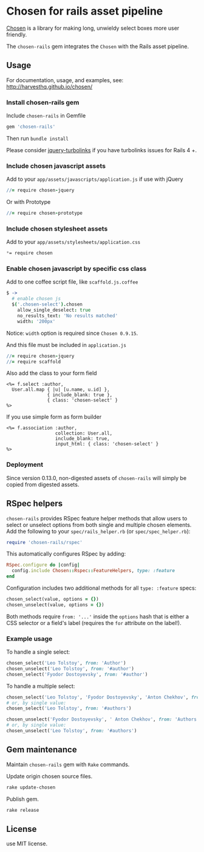 # Chosen for rails asset pipeline

[Chosen](https://github.com/harvesthq/chosen) is a library for making long, unwieldy select boxes more user friendly.

The `chosen-rails` gem integrates the `Chosen` with the Rails asset pipeline.

## Usage

For documentation, usage, and examples, see: http://harvesthq.github.io/chosen/

### Install chosen-rails gem

Include `chosen-rails` in Gemfile

```rb
gem 'chosen-rails'
```

Then run `bundle install`

Please consider [jquery-turbolinks](https://github.com/kossnocorp/jquery.turbolinks) if you have turbolinks issues for Rails 4 +.

### Include chosen javascript assets

Add to your `app/assets/javascripts/application.js` if use with jQuery

```coffee
//= require chosen-jquery
```

Or with Prototype

```coffee
//= require chosen-prototype
```

### Include chosen stylesheet assets

Add to your `app/assets/stylesheets/application.css`

```scss
*= require chosen
```

### Enable chosen javascript by specific css class

Add to one coffee script file, like `scaffold.js.coffee`

```coffee
$ ->
  # enable chosen js
  $('.chosen-select').chosen
    allow_single_deselect: true
    no_results_text: 'No results matched'
    width: '200px'
```

Notice: `width` option is required since `Chosen 0.9.15`.

And this file must be included in `application.js`

```coffee
//= require chosen-jquery
//= require scaffold
```

Also add the class to your form field

```erb
<%= f.select :author,
  User.all.map { |u| [u.name, u.id] },
               { include_blank: true },
               { class: 'chosen-select' }
%>
```

If you use simple form as form builder

```erb
<%= f.association :author,
                  collection: User.all,
                  include_blank: true,
                  input_html: { class: 'chosen-select' }
%>
```

### Deployment

Since version 0.13.0, non-digested assets of `chosen-rails` will simply be copied from digested assets.

## RSpec helpers
`chosen-rails` provides RSpec feature helper methods that allow users to select or unselect options from both single and multiple chosen elements. Add the following to your `spec/rails_helper.rb` (or `spec/spec_helper.rb`):

```ruby
require 'chosen-rails/rspec'
```

This automatically configures RSpec by adding:

```ruby
RSpec.configure do |config|
  config.include Chosen::Rspec::FeatureHelpers, type: :feature
end
```

Configuration includes two additional methods for all `type: :feature` specs:

```ruby
chosen_select(value, options = {})
chosen_unselect(value, options = {})
```

Both methods require `from: '...'` inside the `options` hash that is either a CSS selector or a field's label (requires the `for` attribute on the label!).

### Example usage
To handle a single select:

```ruby
chosen_select('Leo Tolstoy', from: 'Author')
chosen_unselect('Leo Tolstoy', from: '#author')
chosen_select('Fyodor Dostoyevsky', from: '#author')
```

To handle a multiple select:

```ruby
chosen_select('Leo Tolstoy', 'Fyodor Dostoyevsky', 'Anton Chekhov', from: 'Authors')
# or, by single value:
chosen_select('Leo Tolstoy', from: '#authors')

chosen_unselect('Fyodor Dostoyevsky', ' Anton Chekhov', from: 'Authors')
# or, by single value:
chosen_unselect('Leo Tolstoy', from: '#authors')
```

## Gem maintenance

Maintain `chosen-rails` gem with `Rake` commands.

Update origin chosen source files.

```bash
rake update-chosen
```

Publish gem.

```bash
rake release
```

## License

use MIT license.
